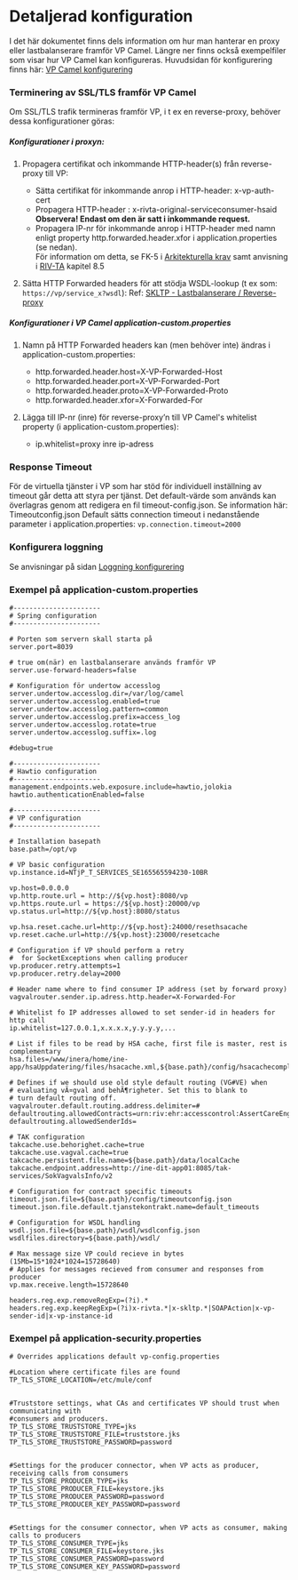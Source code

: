 # Detaljerad konfiguration

I det här dokumentet finns dels information om hur man hanterar en proxy eller lastbalanserare framför VP Camel.
Längre ner finns också exempelfiler som visar hur VP Camel kan konfigureras.
Huvudsidan för konfigurering finns här: [VP Camel konfigurering]

### Terminering av SSL/TLS framför VP Camel

Om SSL/TLS trafik termineras framför VP, i t ex en reverse-proxy, behöver dessa konfigurationer göras:

##### Konfigurationer i proxyn:
 1. Propagera certifikat och inkommande HTTP-header(s) från reverse-proxy till VP:
    - Sätta certifikat för inkommande anrop i HTTP-header: x-vp-auth-cert
    - Propagera HTTP-header : x-rivta-original-serviceconsumer-hsaid   
    __Observera! Endast om den är satt i inkommande request.__
    - Propagera IP-nr för inkommande anrop i HTTP-header med namn enligt property http.forwarded.header.xfor i application.properties (se nedan).   
    För information om detta, se FK-5 i [Arkitekturella krav] samt anvisning i [RIV-TA] kapitel 8.5

  2. Sätta HTTP Forwarded headers för att stödja WSDL-lookup (t ex som: `https://vp/service_x?wsdl`):
   Ref: [SKLTP - Lastbalanserare / Reverse-proxy]

##### Konfigurationer i VP Camel application-custom.properties
 1. Namn på HTTP Forwarded headers kan (men behöver inte) ändras i application-custom.properties:
     - http.forwarded.header.host=X-VP-Forwarded-Host
     - http.forwarded.header.port=X-VP-Forwarded-Port
     - http.forwarded.header.proto=X-VP-Forwarded-Proto
     - http.forwarded.header.xfor=X-Forwarded-For
   
 2. Lägga till IP-nr (inre) för reverse-proxy’n till VP Camel's whitelist property (i application-custom.properties): 
     - ip.whitelist=proxy inre ip-adress


### Response Timeout
För de virtuella tjänster i VP som har stöd för individuell inställning av timeout går detta att styra per tjänst.
Det default-värde som används kan överlagras genom att redigera en fil timeout-config.json. Se information här: Timeoutconfig.json 
Default sätts connection timeout i nedanstående parameter i application.properties: 
`vp.connection.timeout=2000`

### Konfigurera loggning
Se anvisningar på sidan [Loggning konfigurering]

### Exempel på application-custom.properties
```
#----------------------  
# Spring configuration
#----------------------  

# Porten som servern skall starta på
server.port=8039

# true om(när) en lastbalanserare används framför VP
server.use-forward-headers=false 

# Konfiguration för undertow accesslog
server.undertow.accesslog.dir=/var/log/camel
server.undertow.accesslog.enabled=true
server.undertow.accesslog.pattern=common
server.undertow.accesslog.prefix=access_log
server.undertow.accesslog.rotate=true
server.undertow.accesslog.suffix=.log

#debug=true

#----------------------  
# Hawtio configuration
#----------------------
management.endpoints.web.exposure.include=hawtio,jolokia
hawtio.authenticationEnabled=false

#----------------------  
# VP configuration
#----------------------

# Installation basepath
base.path=/opt/vp

# VP basic configuration
vp.instance.id=NTjP_T_SERVICES_SE165565594230-10BR

vp.host=0.0.0.0
vp.http.route.url = http://${vp.host}:8080/vp
vp.https.route.url = https://${vp.host}:20000/vp
vp.status.url=http://${vp.host}:8080/status

vp.hsa.reset.cache.url=http://${vp.host}:24000/resethsacache
vp.reset.cache.url=http://${vp.host}:23000/resetcache

# Configuration if VP should perform a retry 
#  for SocketExceptions when calling producer 
vp.producer.retry.attempts=1
vp.producer.retry.delay=2000

# Header name where to find consumer IP address (set by forward proxy)
vagvalrouter.sender.ip.adress.http.header=X-Forwarded-For

# Whitelist fo IP addresses allowed to set sender-id in headers for http call
ip.whitelist=127.0.0.1,x.x.x.x,y.y.y.y,...

# List if files to be read by HSA cache, first file is master, rest is complementary
hsa.files=/www/inera/home/ine-app/hsaUppdatering/files/hsacache.xml,${base.path}/config/hsacachecomplementary.xml

# Defines if we should use old style default routing (VG#VE) when
# evaluating vÃ¤gval and behÃ¶righeter. Set this to blank to
# turn default routing off.
vagvalrouter.default.routing.address.delimiter=#
defaultrouting.allowedContracts=urn:riv:ehr:accesscontrol:AssertCareEngagementResponder:1,urn:riv:insuranceprocess:healthreporting:ReceiveMedicalCertificateQuestionResponder:1,urn:riv:insuranceprocess:healthreporting:ReceiveMedicalCertificateAnswerResponder:1
defaultrouting.allowedSenderIds=

# TAK configuration
takcache.use.behorighet.cache=true
takcache.use.vagval.cache=true
takcache.persistent.file.name=${base.path}/data/localCache
takcache.endpoint.address=http://ine-dit-app01:8085/tak-services/SokVagvalsInfo/v2

# Configuration for contract specific timeouts
timeout.json.file=${base.path}/config/timeoutconfig.json
timeout.json.file.default.tjanstekontrakt.name=default_timeouts

# Configuration for WSDL handling
wsdl.json.file=${base.path}/wsdl/wsdlconfig.json
wsdlfiles.directory=${base.path}/wsdl/

# Max message size VP could recieve in bytes (15Mb=15*1024*1024=15728640)
# Applies for messages recieved from consumer and responses from producer
vp.max.receive.length=15728640

headers.reg.exp.removeRegExp=(?i).*
headers.reg.exp.keepRegExp=(?i)x-rivta.*|x-skltp.*|SOAPAction|x-vp-sender-id|x-vp-instance-id
```

### Exempel på application-security.properties
```
# Overrides applications default vp-config.properties
 
#Location where certificate files are found
TP_TLS_STORE_LOCATION=/etc/mule/conf
 
 
#Truststore settings, what CAs and certificates VP should trust when communicating with
#consumers and producers.
TP_TLS_STORE_TRUSTSTORE_TYPE=jks
TP_TLS_STORE_TRUSTSTORE_FILE=truststore.jks
TP_TLS_STORE_TRUSTSTORE_PASSWORD=password
 
 
#Settings for the producer connector, when VP acts as producer, receiving calls from consumers
TP_TLS_STORE_PRODUCER_TYPE=jks
TP_TLS_STORE_PRODUCER_FILE=keystore.jks
TP_TLS_STORE_PRODUCER_PASSWORD=password
TP_TLS_STORE_PRODUCER_KEY_PASSWORD=password
 
 
#Settings for the consumer connector, when VP acts as consumer, making calls to producers
TP_TLS_STORE_CONSUMER_TYPE=jks
TP_TLS_STORE_CONSUMER_FILE=keystore.jks
TP_TLS_STORE_CONSUMER_PASSWORD=password
TP_TLS_STORE_CONSUMER_KEY_PASSWORD=password
```

[//]: # (These are reference links used in the body of this note and get stripped out when the markdown processor does its job. There is no need to format nicely because it shouldn't be seen. Thanks SO - http://stackoverflow.com/questions/4823468/store-comments-in-markdown-syntax)


   [SKLTP - Lastbalanserare / Reverse-proxy]: <https://skl-tp.atlassian.net/wiki/spaces/SKLTP/pages/22773796/SKLTP+-+Lastbalanserare+Reverse-proxy>
   [Loggning konfigurering]: <logging_configuration.md>
   [VP Camel konfigurering]: <configuration.md>
   [Arkitekturella krav]: <https://skl-tp.atlassian.net/wiki/spaces/SKLTP/pages/44892313/SKLTP+VP+SAD+-+Arkitekturella+krav#SKLTPVPSAD-Arkitekturellakrav-Arkitekturellakrav-FK-5,Ursprungligavs%C3%A4ndare>
   [RIV-TA]: <http://rivta.se/documents/ARK_0001/RIV_Tekniska_Anvisningar_Oversikt_revE.pdf>